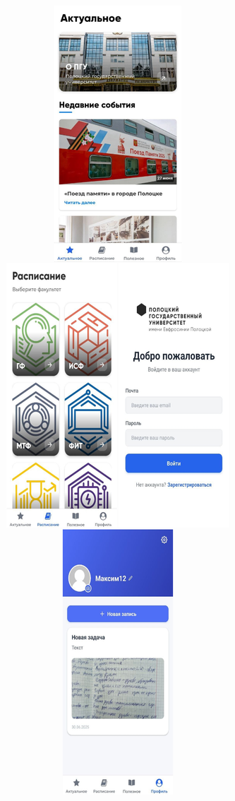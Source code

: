 <div align="center">
  <img src="images/1.jpg" alt="1" width="290" height="580">
  <img src="images/2.jpg" alt="2" width="250" height="600">
  <img src="images/3.jpg" alt="3" width="250" height="600">
  <img src="images/4.jpg" alt="4" width="250" height="600">
</div>
